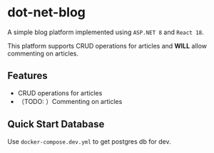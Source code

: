 # dot-net-blog

A simple blog platform implemented using `ASP.NET 8` and `React 18`. 

This platform supports CRUD operations for articles and **WILL** allow commenting on articles.

## Features

- CRUD operations for articles
- （TODO: ）Commenting on articles

## Quick Start Database

Use `docker-compose.dev.yml` to get postgres db for dev.

